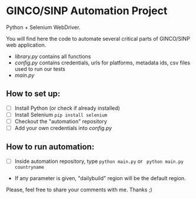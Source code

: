 # GINCO/SINP Automation Project 

Python + Selenium WebDriver. 

You will find here the code to automate several critical parts of GINCO/SINP web application.

- _library.py_ contains all functions 
- _config.py_ contains credentials, urls for platforms, metadata ids, csv files used to run our tests    
- _main.py_  

## How to set up:

- [ ] Install Python (or check if already installed)  
- [ ] Install Selenium ```pip install selenium```
- [ ] Checkout the "automation" repository 
- [ ] Add your own credentials into _config.py_

## How to run automation:

- [ ] Inside automation repository, type ``` python main.py ``` or ``` python main.py countryname```
 
* If any parameter is given, "dailybuild" region will be the default region.  

Please, feel free to share your comments with me. 
Thanks ;)


